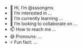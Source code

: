 - 👋 Hi, I’m @sssongms
- 👀 I’m interested in ...
- 🌱 I’m currently learning ...
- 💞️ I’m looking to collaborate on ...
- 📫 How to reach me ...
- 😄 Pronouns: ...
- ⚡ Fun fact: ...

<!---
sssongms/sssongms is a ✨ special ✨ repository because its `README.md` (this file) appears on your GitHub profile.
You can click the Preview link to take a look at your changes.
--->
